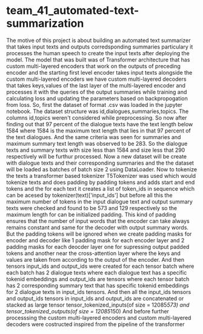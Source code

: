 # team_41_automated-text-summarization
The motive of this project is about building an automated text summarizer that takes input texts and outputs corredsponding summaries particulary it processes the human speech to create the input texts after deploying the model. The model that was built was of Transformer architecture that has custom multi-layered encoders that work on the outputs of preceding encoder and the starting first level encoder takes input texts alongside the custom multi-layered encoders we have custom multi-layered decoders that takes keys,values of the last layer of the multi-layered encoder and processes it with the queries of the output summaries while training and calculating loss and updating the parameters based on backpropogation from loss.
So, first the dataset of format .csv was loaded in the jupyter notebook. The dataset structure was id,dialogues,summaries,topics. The columns id,topics weren't considered while preprocessing. So now after finding out that 97 percent of the dialogue texts have the text length below 1584 where 1584 is the maximum text length that lies in that 97 percent of the text dialogues. And the same criteria was seen for summaries and maximum summary text length was observed to be 283. So the dialogue texts and summary texts with size less than 1584 and size less that 290 respectively will be furthur processed. Now a new dataset will be create with dialogue texts and their corresponding summaries and the the dataset will be loaded as batches of batch size 2 using DataLoader.
Now to tokenize the texts a transformer based tokenizer T5Tokenizer was used which would tokenize texts and does padding by padding tokens and adds start and end tokens and the for each text it creates a list of token_ids in sequence which can be acesed by tokenizer(text)['input_ids'] but before all this the maximum number of tokens in the input dialogue text and output summary texts were checked and found to be 573 and 129 respectively so the maximum length for can be initialized padding. This kind of padding ensures that the number of input words that the encoder can take always remains constant and same for the decoder with output summary words. But the padding tokens will be ignored when we create padding masks for encoder and decoder like 1 padding mask for each encoder layer and 2 padding masks for each deocder layer one for supressing output padded tokens and another near the cross-attention layer where the keys and values are taken from according to the output of the encoder.
And then tensors input_ids and output_ids were created for each tensor batch where each batch has 2 dialogue texts where each dialogue text has a specific tokenid embeddings and output_ids are tensors where each tensor batch has 2 corresponding summary text that has specific tokenid embeddings for 2 dialogue texts in input_ids tensors.
And then all the input_ids tensors and output_ids tensors in input_ids and output_ids are concatenated or stacked as large tensor tensor_tokenized_inputs(of size = 12085*573) and tensor_tokenized_outputs(of size = 12085*150)
And before further processsing the custom multi-layered encoders and custom multi-layered decoders were costructed inspired from the pipeline of the transformer
